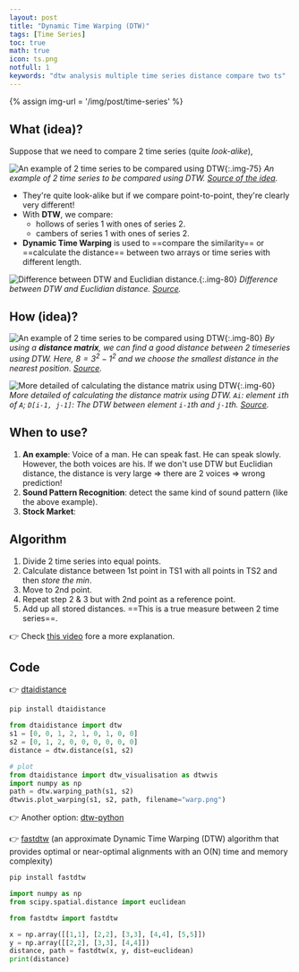 ```yaml
---
layout: post
title: "Dynamic Time Warping (DTW)"
tags: [Time Series]
toc: true
math: true
icon: ts.png
notfull: 1
keywords: "dtw analysis multiple time series distance compare two ts"
---
```


{% assign img-url = '/img/post/time-series' %}

## What (idea)?

Suppose that we need to compare 2 time series (quite _look-alike_),

![An example of 2 time series to be compared using DTW]({{img-url}}/dtw-example.png){:.img-75}
_An example of 2 time series to be compared using DTW. [Source of the idea](https://www.youtube.com/watch?v=v_WLX0fu_UE)._

- They're quite look-alike but if we compare point-to-point, they're clearly very different!
- With **DTW**, we compare:
  - hollows of series 1 with ones of series 2.
  - cambers of series 1 with ones of series 2.
- **Dynamic Time Warping** is used to ==compare the similarity== or ==calculate the distance== between two arrays or time series with different length.

![Difference between DTW and Euclidian distance.]({{img-url}}/Euclidean-distance-vs-DTW.png){:.img-80}
_Difference between DTW and Euclidian distance. [Source](https://www.researchgate.net/figure/Euclidean-distance-vs-DTW_fig7_223966685)._

## How (idea)?

![An example of 2 time series to be compared using DTW]({{img-url}}/dtw-example-how.jpg){:.img-80}
_By using a **distance matrix**, we can find a good distance between 2 timeseries using DTW. Here, $8=3^2-1^2$ and we choose the smallest distance in the nearest position. [Source](https://www.youtube.com/watch?v=v_WLX0fu_UE)._

![More detailed of calculating the distance matrix using DTW]({{img-url}}/dtw-example-distance-matrix.png){:.img-60}
_More detailed of calculating the distance matrix using DTW. `Ai`: element `i`th of `A`; `D[i-1, j-1]`: The DTW between element `i-1`th and `j-1`th. [Source](https://www.youtube.com/watch?v=_K1OsqCicBY)._

## When to use?

1. **An example**: Voice of a man. He can speak fast. He can speak slowly. However, the both voices are his. If we don't use DTW but Euclidian distance, the distance is very large $\Rightarrow$ there are 2 voices $\Rightarrow$ wrong prediction!
2. **Sound Pattern Recognition**: detect the same kind of sound pattern (like the above example).
3. **Stock Market**:

## Algorithm

1. Divide 2 time series into equal points.
2. Calculate distance between 1st point in TS1 with all points in TS2 and then _store the min_.
3. Move to 2nd point.
4. Repeat step 2 & 3 but with 2nd point as a reference point.
5. Add up all stored distances. ==This is a true measure between 2 time series==.

👉 Check [this video](https://www.youtube.com/watch?v=_K1OsqCicBY) fore a more explanation.

## Code

👉 [dtaidistance](https://dtaidistance.readthedocs.io/en/latest/usage/installation.html)

``` bash
pip install dtaidistance
```

``` python
from dtaidistance import dtw
s1 = [0, 0, 1, 2, 1, 0, 1, 0, 0]
s2 = [0, 1, 2, 0, 0, 0, 0, 0, 0]
distance = dtw.distance(s1, s2)

# plot
from dtaidistance import dtw_visualisation as dtwvis
import numpy as np
path = dtw.warping_path(s1, s2)
dtwvis.plot_warping(s1, s2, path, filename="warp.png")
```

👉 Another option: [dtw-python](https://dynamictimewarping.github.io/python/)

👉 [fastdtw](https://github.com/slaypni/fastdtw) (an approximate Dynamic Time Warping (DTW) algorithm that provides optimal or near-optimal alignments with an O(N) time and memory complexity)

``` bash
pip install fastdtw
```

``` python
import numpy as np
from scipy.spatial.distance import euclidean

from fastdtw import fastdtw

x = np.array([[1,1], [2,2], [3,3], [4,4], [5,5]])
y = np.array([[2,2], [3,3], [4,4]])
distance, path = fastdtw(x, y, dist=euclidean)
print(distance)
```